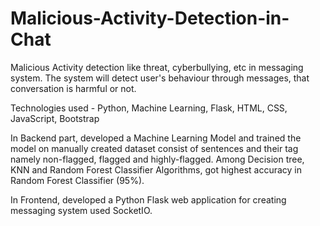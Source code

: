 # Malicious-Activity-Detection-in-Chat
Malicious Activity detection like threat, cyberbullying, etc in messaging system.
The system will detect user's behaviour through messages, that conversation is harmful or not.

Technologies used - Python, Machine Learning, Flask, HTML, CSS, JavaScript, Bootstrap

In Backend part, developed a Machine Learning Model and trained the model on manually created dataset consist of sentences and their tag namely non-flagged, flagged and highly-flagged.
Among Decision tree, KNN and Random Forest Classifier Algorithms, got highest accuracy in Random Forest Classifier (95%).

In Frontend, developed a Python Flask web application for creating messaging system used SocketIO.


